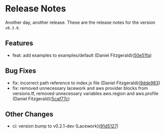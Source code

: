 # Release Notes
Another day, another release. These are the release notes for the version `v0.3.0`.

## Features
* feat: add examples to examples/default (Daniel Fitzgerald)([50e51fa](https://github.com/lacework/terraform-aws-alerts-to-s3/commit/50e51fa10320e66657774e301dbd1062a1d61d04))
## Bug Fixes
* fix: incorrect path reference to index.js file (Daniel Fitzgerald)([9dde983](https://github.com/lacework/terraform-aws-alerts-to-s3/commit/9dde98397e82f0d2af142d9e0bcf0f2f9f5f6889))
* fix: removed unnecessary lacework and aws provider blocks from versions.tf, removed unnecessary variables aws.region and aws.profile (Daniel Fitzgerald)([5caf77c](https://github.com/lacework/terraform-aws-alerts-to-s3/commit/5caf77c98e939a9da8199bc071b76686691940b9))
## Other Changes
* ci: version bump to v0.2.1-dev (Lacework)([91d5127](https://github.com/lacework/terraform-aws-alerts-to-s3/commit/91d512723a28e7c4e89c4cd566806794babdf810))
